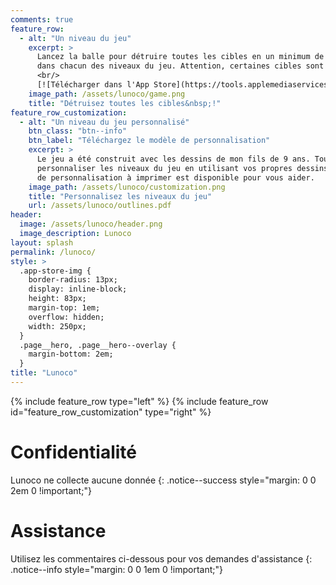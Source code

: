 ```yaml
---
comments: true
feature_row:
  - alt: "Un niveau du jeu"
    excerpt: >
      Lancez la balle pour détruire toutes les cibles en un minimum de coups jusqu'à obtenir 3 étoiles
      dans chacun des niveaux du jeu. Attention, certaines cibles sont plus résistantes que d'autres&nbsp;!
      <br/>
      [![Télécharger dans l'App Store](https://tools.applemediaservices.com/api/badges/download-on-the-app-store/black/fr-fr?size=250x83&amp;releaseDate=1649635200&h=7c7d920eb9b923d743298890a4f54d9c){: .app-store-img}](https://apps.apple.com/fr/app/lunoco/id1615060601?itsct=apps_box_badge&amp;itscg=30200)
    image_path: /assets/lunoco/game.png
    title: "Détruisez toutes les cibles&nbsp;!"
feature_row_customization:
  - alt: "Un niveau du jeu personnalisé"
    btn_class: "btn--info"
    btn_label: "Téléchargez le modèle de personnalisation"
    excerpt: >
      Le jeu a été construit avec les dessins de mon fils de 9 ans. Tout comme lui, vous pouvez
      personnaliser les niveaux du jeu en utilisant vos propres dessins ou photos. Un modèle
      de personnalisation à imprimer est disponible pour vous aider.
    image_path: /assets/lunoco/customization.png
    title: "Personnalisez les niveaux du jeu"
    url: /assets/lunoco/outlines.pdf
header:
  image: /assets/lunoco/header.png
  image_description: Lunoco
layout: splash
permalink: /lunoco/
style: >
  .app-store-img {
    border-radius: 13px;
    display: inline-block;
    height: 83px;
    margin-top: 1em;
    overflow: hidden;
    width: 250px;
  }
  .page__hero, .page__hero--overlay {
    margin-bottom: 2em;
  }
title: "Lunoco"
---
```


{% include feature_row type="left" %}
{% include feature_row id="feature_row_customization" type="right" %}

# Confidentialité
Lunoco ne collecte aucune donnée
{: .notice--success style="margin: 0 0 2em 0 !important;"}

# Assistance
Utilisez les commentaires ci-dessous pour vos demandes d'assistance
{: .notice--info style="margin: 0 0 1em 0 !important;"}
